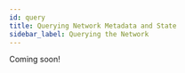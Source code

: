 ```yaml
---
id: query 
title: Querying Network Metadata and State
sidebar_label: Querying the Network
---
```

[general tags]: # (guides, query)

<!--TODO:-->

Coming soon!

